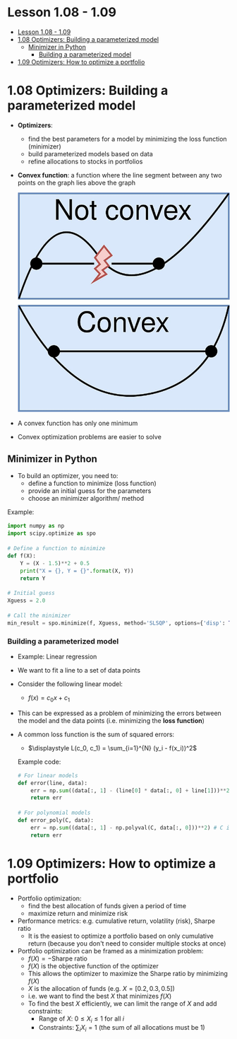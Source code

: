 # Lesson 1.08 - 1.09
- [Lesson 1.08 - 1.09](#lesson-108---109)
- [1.08 Optimizers: Building a parameterized model](#108-optimizers-building-a-parameterized-model)
  - [Minimizer in Python](#minimizer-in-python)
    - [Building a parameterized model](#building-a-parameterized-model)
- [1.09 Optimizers: How to optimize a portfolio](#109-optimizers-how-to-optimize-a-portfolio)

# 1.08 Optimizers: Building a parameterized model

- **Optimizers**:
    - find the best parameters for a model by minimizing the loss function (minimizer)
    - build parameterized models based on data
    - refine allocations to stocks in portfolios
- **Convex function**: a function where the line segment between any two points on the graph lies above the graph
    
    ![alt text](img/image-6.png)
- A convex function has only one minimum
- Convex optimization problems are easier to solve

## Minimizer in Python

- To build an optimizer, you need to:
    - define a function to minimize (loss function)
    - provide an initial guess for the parameters
    - choose an minimizer algorithm/ method

Example:
```python
import numpy as np
import scipy.optimize as spo

# Define a function to minimize
def f(X):
    Y = (X - 1.5)**2 + 0.5
    print("X = {}, Y = {}".format(X, Y))
    return Y

# Initial guess
Xguess = 2.0

# Call the minimizer
min_result = spo.minimize(f, Xguess, method='SLSQP', options={'disp': True})
```

### Building a parameterized model

- Example: Linear regression
- We want to fit a line to a set of data points
- Consider the following linear model:
    - $f(x) = c_0 x + c_1$
- This can be expressed as a problem of minimizing the errors between the model and the data points (i.e. minimizing the **loss function**)
- A common loss function is the sum of squared errors:
    - $\displaystyle L(c_0, c_1) = \sum_{i=1}^{N} (y_i - f(x_i))^2$
  
  Example code:
    ```python
    # For linear models
    def error(line, data):
        err = np.sum((data[:, 1] - (line[0] * data[:, 0] + line[1]))**2)
        return err

    # For polynomial models
    def error_poly(C, data):
        err = np.sum((data[:, 1] - np.polyval(C, data[:, 0]))**2) # C is a list of coefficients
        return err
    ```

# 1.09 Optimizers: How to optimize a portfolio

- Portfolio optimization:
    - find the best allocation of funds given a period of time 
    - maximize return and minimize risk
- Performance metrics: e.g. cumulative return, volatility (risk), Sharpe ratio
    - It is the easiest to optimize a portfolio based on only cumulative return (because you don't need to consider multiple stocks at once)
- Portfolio optimization can be framed as a minimization problem:
    - $f(X) = -\text{Sharpe ratio}$
    - $f(X)$ is the objective function of the optimizer
    - This allows the optimizer to maximize the Sharpe ratio by minimizing $f(X)$
    - $X$ is the allocation of funds (e.g. $X = [0.2, 0.3, 0.5]$)
    - i.e. we want to find the best $X$ that minimizes $f(X)$
    - To find the best $X$ efficiently, we can limit the range of $X$ and add constraints:
        - Range of $X$: $0 \leq X_i \leq 1$ for all $i$
        - Constraints: $\sum_{i} X_i = 1$ (the sum of all allocations must be 1)